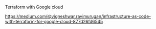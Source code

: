 Terraform with Google cloud


https://medium.com/@vigneshwar.ravimurugan/infrastructure-as-code-with-terraform-for-google-cloud-877d26fd6545